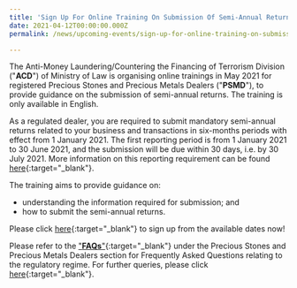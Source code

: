 ```yaml
---
title: 'Sign Up For Online Training On Submission Of Semi-Annual Returns'
date: 2021-04-12T00:00:00.000Z
permalink: /news/upcoming-events/sign-up-for-online-training-on-submission-of-semi-annual-returns/

---
```


The Anti-Money Laundering/Countering the Financing of Terrorism Division ("**ACD**") of Ministry of Law is organising online trainings in May 2021 for registered Precious Stones and Precious Metals Dealers ("**PSMD**"), to provide guidance on the submission of semi-annual returns. The training is only available in English. 

As a regulated dealer, you are required to submit mandatory semi-annual returns related to your business and transactions in six-months periods with effect from 1 January 2021. The first reporting period is from 1 January 2021 to 30 June 2021, and the submission will be due within 30 days, i.e. by 30 July 2021. More information on this reporting requirement can be found [here](https://acd.mlaw.gov.sg/news/notices-from-the-registrar/reporting-requirement-for-regulated-dealers-with-effect-from-1-January-2021){:target="_blank"}.

The training aims to provide guidance on:
 - understanding the information required for submission; and
 - how to submit the semi-annual returns.

Please click [here](https://go.gov.sg/semi-annual-returns-training){:target="_blank"} to sign up from the available dates now!

Please refer to the ["**FAQs**"](https://va.ecitizen.gov.sg/cfp/customerPages/mlaw/explorefaq.aspx){:target="_blank"} under the Precious Stones and Precious Metals Dealers section for Frequently Asked Questions relating to the regulatory regime. For further queries, please click [here](https://eservices.mlaw.gov.sg/enquiry/){:target="_blank"}.

